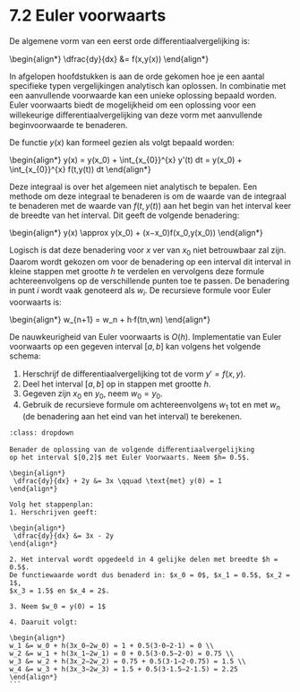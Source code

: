 # 7.2 Euler voorwaarts

De algemene vorm van een eerst orde diﬀerentiaalvergelijking is:

\begin{align*}
 \dfrac{dy}{dx} &= f(x,y(x))
\end{align*}

In afgelopen hoofdstukken is aan de orde gekomen hoe je een aantal specifieke
typen vergelijkingen analytisch kan oplossen. In combinatie met een aanvullende
voorwaarde kan een unieke oplossing bepaald worden. Euler voorwaarts
biedt de mogelijkheid om een oplossing voor een willekeurige diﬀerentiaalvergelijking
van deze vorm met aanvullende beginvoorwaarde te benaderen.

De functie $y(x)$ kan formeel gezien als volgt bepaald worden:

\begin{align*}
y(x) = y(x_0) + \int_{x_{0}}^{x} y'(t) dt = y(x_0) + \int_{x_{0}}^{x} f(t,y(t))  dt
\end{align*}

Deze integraal is over het algemeen niet analytisch te bepalen. Een methode
om deze integraal te benaderen is om de waarde van de integraal te benaderen
met de waarde van $f(t,y(t))$ aan het begin van het interval keer de breedte
van het interval. Dit geeft de volgende benadering:

\begin{align*}
y(x) \approx y(x_0) + (x−x_0)f(x_0,y(x_0))
\end{align*}

Logisch is dat deze benadering voor $x$ ver van $x_0$ niet betrouwbaar zal zijn.
Daarom wordt gekozen om voor de benadering op een interval dit interval
in kleine stappen met grootte $h$ te verdelen en vervolgens deze formule
achtereenvolgens op de verschillende punten toe te passen. De benadering
in punt $i$ wordt vaak genoteerd als $w_i$. De recursieve formule voor Euler
voorwaarts is:

\begin{align*}
 w_{n+1} = w_n + h·f(tn,wn)
\end{align*}

De nauwkeurigheid van Euler voorwaarts is $O(h)$.
Implementatie van Euler voorwaarts op een gegeven interval $[a,b]$ kan
volgens het volgende schema:

1. Herschrijf de diﬀerentiaalvergelijking tot de vorm $y′= f(x,y)$.
2. Deel het interval $[a,b]$ op in stappen met grootte $h$.
3. Gegeven zijn $x_0$ en $y_0$, neem $w_0 = y_0$.
4. Gebruik de recursieve formule om achtereenvolgens $w_1$ tot en met $w_n$
(de benadering aan het eind van het interval) te berekenen.

````{prf:example}
:class: dropdown

Benader de oplossing van de volgende diﬀerentiaalvergelijking
op het interval $[0,2]$ met Euler Voorwaarts. Neem $h= 0.5$.

\begin{align*}
 \dfrac{dy}{dx} + 2y &= 3x \qquad \text{met} y(0) = 1
\end{align*}

Volg het stappenplan:
1. Herschrijven geeft:

\begin{align*}
 \dfrac{dy}{dx} &= 3x - 2y
\end{align*}

2. Het interval wordt opgedeeld in 4 gelijke delen met breedte $h = 0.5$.
De functiewaarde wordt dus benaderd in: $x_0 = 0$, $x_1 = 0.5$, $x_2 = 1$,
$x_3 = 1.5$ en $x_4 = 2$.

3. Neem $w_0 = y(0) = 1$

4. Daaruit volgt:

\begin{align*}
w_1 &= w_0 + h(3x_0−2w_0) = 1 + 0.5(3·0−2·1) = 0 \\
w_2 &= w_1 + h(3x_1−2w_1) = 0 + 0.5(3·0.5−2·0) = 0.75 \\
w_3 &= w_2 + h(3x_2−2w_2) = 0.75 + 0.5(3·1−2·0.75) = 1.5 \\
w_4 &= w_3 + h(3x_3−2w_3) = 1.5 + 0.5(3·1.5−2·1.5) = 2.25
\end{align*}
```
